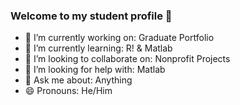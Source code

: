### Welcome to my student profile 👋


- 🔭 I’m currently working on: Graduate Portfolio
- 🌱 I’m currently learning: R! & Matlab
- 👯 I’m looking to collaborate on: Nonprofit Projects
- 🤔 I’m looking for help with: Matlab
- 💬 Ask me about: Anything
- 😄 Pronouns: He/Him
